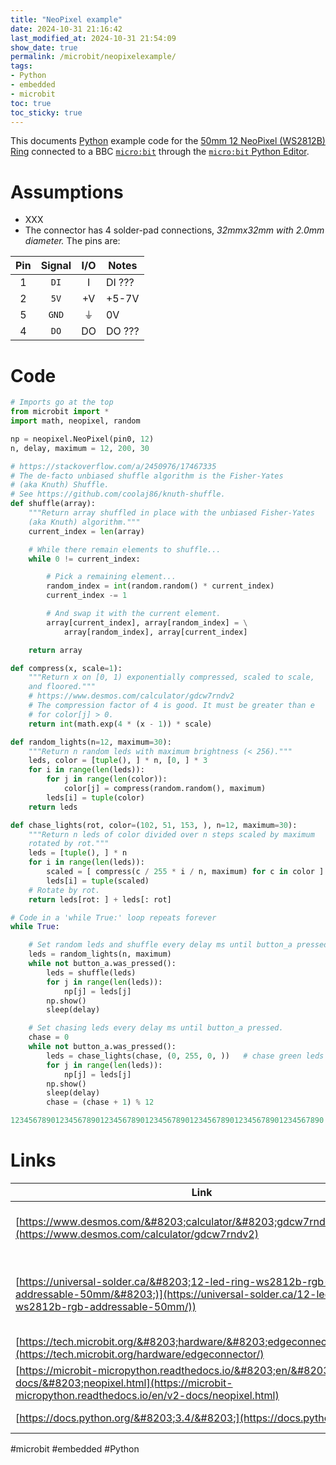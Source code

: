 ```yaml
---
title: "NeoPixel example"
date: 2024-10-31 21:16:42
last_modified_at: 2024-10-31 21:54:09
show_date: true
permalink: /microbit/neopixelexample/
tags:
- Python
- embedded
- microbit
toc: true
toc_sticky: true
---
```

This documents [Python](https://www.python.org/community/microbit/) example code for the [50mm 12 NeoPixel (WS2812B) Ring](https://universal-solder.ca/12-led-ring-ws2812b-rgb-addressable-50mm/) connected to a BBC [`micro:bit`](https://microbit-micropython.readthedocs.io/en/v2-docs/) through the [`micro:bit` Python Editor](https://microbit.org/get-started/user-guide/python-editor/).

# Assumptions

- XXX
- The connector has 4 solder-pad connections, *32mmx32mm with 2.0mm diameter.* The pins are:

| Pin | Signal | I/O | Notes |
| :---: | :---: | :---: | --- |
| 1 | `DI` | I | DI ??? |
| 2 | `5V` | +V | +5-7V |
| 5 | `GND` | &#x23da; | 0V |
| 4 | `DO` | DO | DO ??? |

# Code

```python
# Imports go at the top
from microbit import *
import math, neopixel, random

np = neopixel.NeoPixel(pin0, 12)
n, delay, maximum = 12, 200, 30

# https://stackoverflow.com/a/2450976/17467335
# The de-facto unbiased shuffle algorithm is the Fisher-Yates
# (aka Knuth) Shuffle.
# See https://github.com/coolaj86/knuth-shuffle.
def shuffle(array):
    """Return array shuffled in place with the unbiased Fisher-Yates
    (aka Knuth) algorithm."""
    current_index = len(array)

    # While there remain elements to shuffle...
    while 0 != current_index:

        # Pick a remaining element...
        random_index = int(random.random() * current_index)
        current_index -= 1

        # And swap it with the current element.
        array[current_index], array[random_index] = \
            array[random_index], array[current_index]

    return array

def compress(x, scale=1):
    """Return x on [0, 1) exponentially compressed, scaled to scale,
    and floored."""
    # https://www.desmos.com/calculator/gdcw7rndv2
    # The compression factor of 4 is good. It must be greater than e
    # for color[j] > 0.
    return int(math.exp(4 * (x - 1)) * scale)

def random_lights(n=12, maximum=30):
    """Return n random leds with maximum brightness (< 256)."""
    leds, color = [tuple(), ] * n, [0, ] * 3
    for i in range(len(leds)):
        for j in range(len(color)):
            color[j] = compress(random.random(), maximum)
        leds[i] = tuple(color)
    return leds

def chase_lights(rot, color=(102, 51, 153, ), n=12, maximum=30):
    """Return n leds of color divided over n steps scaled by maximum
    rotated by rot."""
    leds = [tuple(), ] * n
    for i in range(len(leds)):
        scaled = [ compress(c / 255 * i / n, maximum) for c in color ]
        leds[i] = tuple(scaled)
    # Rotate by rot.
    return leds[rot: ] + leds[: rot]

# Code in a 'while True:' loop repeats forever
while True:

    # Set random leds and shuffle every delay ms until button_a pressed.
    leds = random_lights(n, maximum)
    while not button_a.was_pressed():
        leds = shuffle(leds)
        for j in range(len(leds)):
            np[j] = leds[j]
        np.show()
        sleep(delay)

    # Set chasing leds every delay ms until button_a pressed.
    chase = 0
    while not button_a.was_pressed():
        leds = chase_lights(chase, (0, 255, 0, ))   # chase green leds
        for j in range(len(leds)):
            np[j] = leds[j]
        np.show()
        sleep(delay)
        chase = (chase + 1) % 12

1234567890123456789012345678901234567890123456789012345678901234567890
```

# Links

| Link | Description |
| --- | --- |
| [https://www.desmos.com/&#8203;calculator/&#8203;gdcw7rndv2](https://www.desmos.com/calculator/gdcw7rndv2) | [Desmos](https://www.desmos.com/) exponential compression graph |
| [https://universal-solder.ca/&#8203;12-led-ring-ws2812b-rgb-addressable-50mm/&#8203;)](https://universal-solder.ca/12-led-ring-ws2812b-rgb-addressable-50mm/)) | 50mm 12 NeoPixel (WS2812B) Ring available from [Universal Solder](https://universal-solder.ca/) |
| [https://tech.microbit.org/&#8203;hardware/&#8203;edgeconnector/&#8203;](https://tech.microbit.org/hardware/edgeconnector/) | micro:bit pinouts |
| [https://microbit-micropython.readthedocs.io/&#8203;en/&#8203;v2-docs/&#8203;neopixel.html](https://microbit-micropython.readthedocs.io/en/v2-docs/neopixel.html) | micro:bit NeoPixel |
| [https://docs.python.org/&#8203;3.4/&#8203;](https://docs.python.org/3.4/) | Python 3.4 documentation |

#microbit #embedded #Python